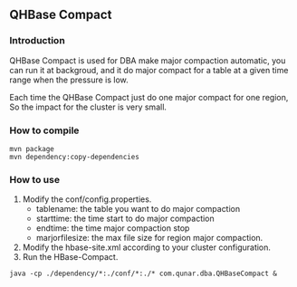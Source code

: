 ## QHBase Compact

### Introduction
QHBase Compact is used for DBA make major compaction automatic,
you can run it at backgroud, and it do major compact for a table
at a given time range when the pressure is low.

Each time the QHBase Compact just do one major compact for one region,
So the impact for the cluster is very small.

### How to compile

```
mvn package
mvn dependency:copy-dependencies
```

### How to use
1. Modify the conf/config.properties.
    * tablename: the table you want to do major compaction
    * starttime: the time start to do major compaction
    * endtime: the time major compaction stop
    * marjorfilesize: the max file size for region major compaction.
2. Modify the hbase-site.xml according to your cluster configuration.
3. Run the HBase-Compact.
```
java -cp ./dependency/*:./conf/*:./* com.qunar.dba.QHBaseCompact &
```

